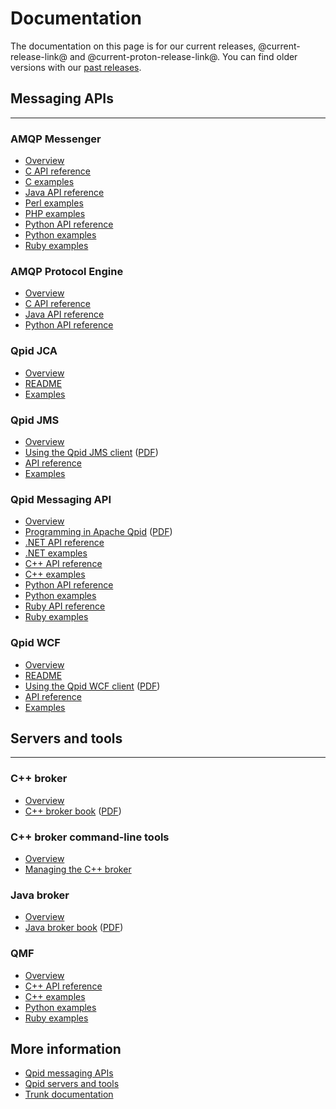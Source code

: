 # Documentation

The documentation on this page is for our current releases,
@current-release-link@ and @current-proton-release-link@.  You can
find older versions with our
[past releases](@site-url@/releases/index.html#past-releases).

## Messaging APIs

<hr/>

<div class="three-column" markdown="1">

### AMQP Messenger

 - [Overview](@site-url@/components/messenger/index.html)
 - [C API reference](@current-proton-release-url@/protocol-engine/c/api/messenger_8h.html)
 - [C examples](@current-proton-release-url@/messenger/c/examples/index.html)
 - [Java API reference](@current-proton-release-url@/protocol-engine/java/api/org/apache/qpid/proton/messenger/Messenger.html)
 - [Perl examples](@current-proton-release-url@/messenger/perl/examples/index.html)
 - [PHP examples](@current-proton-release-url@/messenger/php/examples/index.html)
 - [Python API reference](@current-proton-release-url@/protocol-engine/python/api/proton.Messenger-class.html)
 - [Python examples](@current-proton-release-url@/messenger/python/examples/index.html)
 - [Ruby examples](@current-proton-release-url@/messenger/ruby/examples/index.html)

### AMQP Protocol Engine

 - [Overview](@site-url@/components/protocol-engine/index.html)
 - [C API reference](@current-proton-release-url@/protocol-engine/c/api/index.html)
 - [Java API reference](@current-proton-release-url@/protocol-engine/java/api/index.html)
 - [Python API reference](@current-proton-release-url@/protocol-engine/python/api/index.html)

### Qpid JCA

 - [Overview](@site-url@/components/qpid-jca/index.html)
 - [README](@current-release-tag@/qpid/java/jca/README.txt)
 - [Examples](@current-release-tag@/qpid/java/jca/example/)

### Qpid JMS

 - [Overview](@site-url@/components/qpid-jms/index.html)
 - [Using the Qpid JMS client](@current-release-url@/programming/book/index.html#QpidJMS) ([PDF](@current-release-url@/programming/programming-book.pdf))
 - [API reference](http://docs.oracle.com/javaee/1.4/api/javax/jms/package-summary.html)
 - [Examples](@current-release-url@/qpid-jms/examples/index.html)

### Qpid Messaging API

 - [Overview](@site-url@/components/messaging-api/index.html)
 - [Programming in Apache Qpid](@current-release-url@/programming/book/index.html) ([PDF](@current-release-url@/programming/programming-book.pdf))
 - [.NET API reference](@current-release-url@/messaging-api/dotnet/api/index.html)
 - [.NET examples](@current-release-url@/messaging-api/dotnet/examples/index.html)
 - [C++ API reference](@current-release-url@/messaging-api/cpp/api/index.html)
 - [C++ examples](@current-release-url@/messaging-api/cpp/examples/index.html)
 - [Python API reference](@current-release-url@/messaging-api/python/api/index.html)
 - [Python examples](@current-release-url@/messaging-api/python/examples/index.html)
 - [Ruby API reference](@current-release-url@/messaging-api/ruby/api/index.html)
 - [Ruby examples](@current-release-url@/messaging-api/ruby/examples/index.html)

### Qpid WCF

 - [Overview](@site-url@/components/qpid-wcf/index.html)
 - [README](@current-release-tag@/qpid/wcf/ReadMe.txt)
 - [Using the Qpid WCF client](@current-release-url@/programming/book/index.html#QpidWCF) ([PDF](@current-release-url@/programming/programming-book.pdf))
 - [API reference](http://msdn.microsoft.com/en-us/library/vstudio/ms735119\(v=vs.90\).aspx)
 - [Examples](@current-release-tag@/qpid/wcf/samples)

</div>

## Servers and tools

<hr/>

<div class="three-column" markdown="1">

### C++ broker

 - [Overview](@site-url@/components/cpp-broker/index.html)
 - [C++ broker book](@current-release-url@/cpp-broker/book/index.html) ([PDF](@current-release-url@/cpp-broker/cpp-broker-book.pdf))

### C++ broker command-line tools

 - [Overview](@site-url@/components/cpp-broker-tools/index.html)
 - [Managing the C++ broker](@current-release-url@/cpp-broker/book/index.html#section-Managing-CPP-Broker)

### Java broker

 - [Overview](@site-url@/components/java-broker/index.html)
 - [Java broker book](@current-release-url@/java-broker/book/index.html) ([PDF](@current-release-url@/java-broker/java-broker-book.pdf))

### QMF
 
 - [Overview](@site-url@/components/qmf/index.html)
 - [C++ API reference](@current-release-url@/qmf/cpp/api/index.html)
 - [C++ examples](@current-release-url@/qmf/cpp/examples/index.html)
 - [Python examples](@current-release-url@/qmf/python/examples/index.html)
 - [Ruby examples](@current-release-url@/qmf/ruby/examples/index.html)

</div>

## More information

 - [Qpid messaging APIs](@site-url@/components/index.html#messaging-apis)
 - [Qpid servers and tools](@site-url@/components/index.html#servers-and-tools)
 - [Trunk documentation](@site-url@/resources.html#trunk-documentation)
